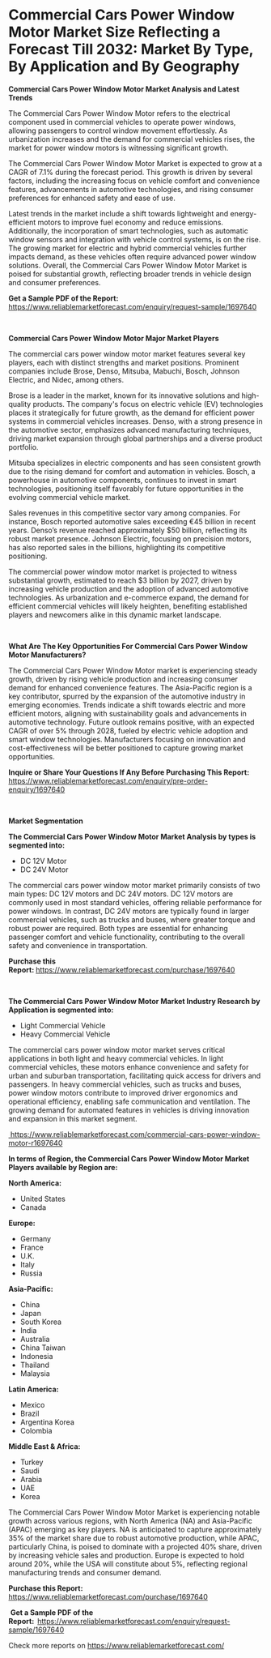 <p><h1>Commercial Cars Power Window Motor Market Size Reflecting a Forecast Till 2032: Market By Type, By Application and By Geography</h1></p><p><strong>Commercial Cars Power Window Motor Market Analysis and Latest Trends</strong></p>
<p><p>The Commercial Cars Power Window Motor refers to the electrical component used in commercial vehicles to operate power windows, allowing passengers to control window movement effortlessly. As urbanization increases and the demand for commercial vehicles rises, the market for power window motors is witnessing significant growth. </p><p>The Commercial Cars Power Window Motor Market is expected to grow at a CAGR of 7.1% during the forecast period. This growth is driven by several factors, including the increasing focus on vehicle comfort and convenience features, advancements in automotive technologies, and rising consumer preferences for enhanced safety and ease of use. </p><p>Latest trends in the market include a shift towards lightweight and energy-efficient motors to improve fuel economy and reduce emissions. Additionally, the incorporation of smart technologies, such as automatic window sensors and integration with vehicle control systems, is on the rise. The growing market for electric and hybrid commercial vehicles further impacts demand, as these vehicles often require advanced power window solutions. Overall, the Commercial Cars Power Window Motor Market is poised for substantial growth, reflecting broader trends in vehicle design and consumer preferences.</p></p>
<p><strong>Get a Sample PDF of the Report:&nbsp;</strong> <a href="https://www.reliablemarketforecast.com/enquiry/request-sample/1697640?utm_campaign=2291&utm_medium=2&utm_source=Github&utm_content=ia&utm_term=24032025&utm_id=commercial-cars-power-window-motor">https://www.reliablemarketforecast.com/enquiry/request-sample/1697640</a></p>
<p>&nbsp;</p>
<p><strong>Commercial Cars Power Window Motor Major Market Players</strong></p>
<p><p>The commercial cars power window motor market features several key players, each with distinct strengths and market positions. Prominent companies include Brose, Denso, Mitsuba, Mabuchi, Bosch, Johnson Electric, and Nidec, among others. </p><p>Brose is a leader in the market, known for its innovative solutions and high-quality products. The company's focus on electric vehicle (EV) technologies places it strategically for future growth, as the demand for efficient power systems in commercial vehicles increases. Denso, with a strong presence in the automotive sector, emphasizes advanced manufacturing techniques, driving market expansion through global partnerships and a diverse product portfolio.</p><p>Mitsuba specializes in electric components and has seen consistent growth due to the rising demand for comfort and automation in vehicles. Bosch, a powerhouse in automotive components, continues to invest in smart technologies, positioning itself favorably for future opportunities in the evolving commercial vehicle market.</p><p>Sales revenues in this competitive sector vary among companies. For instance, Bosch reported automotive sales exceeding €45 billion in recent years. Denso’s revenue reached approximately $50 billion, reflecting its robust market presence. Johnson Electric, focusing on precision motors, has also reported sales in the billions, highlighting its competitive positioning.</p><p>The commercial power window motor market is projected to witness substantial growth, estimated to reach $3 billion by 2027, driven by increasing vehicle production and the adoption of advanced automotive technologies. As urbanization and e-commerce expand, the demand for efficient commercial vehicles will likely heighten, benefiting established players and newcomers alike in this dynamic market landscape.</p></p>
<p>&nbsp;</p>
<p><strong>What Are The Key Opportunities For Commercial Cars Power Window Motor Manufacturers?</strong></p>
<p><p>The Commercial Cars Power Window Motor market is experiencing steady growth, driven by rising vehicle production and increasing consumer demand for enhanced convenience features. The Asia-Pacific region is a key contributor, spurred by the expansion of the automotive industry in emerging economies. Trends indicate a shift towards electric and more efficient motors, aligning with sustainability goals and advancements in automotive technology. Future outlook remains positive, with an expected CAGR of over 5% through 2028, fueled by electric vehicle adoption and smart window technologies. Manufacturers focusing on innovation and cost-effectiveness will be better positioned to capture growing market opportunities.</p></p>
<p><strong>Inquire or Share Your Questions If Any Before Purchasing This Report:</strong> <a href="https://www.reliablemarketforecast.com/enquiry/pre-order-enquiry/1697640?utm_campaign=2291&utm_medium=2&utm_source=Github&utm_content=ia&utm_term=24032025&utm_id=commercial-cars-power-window-motor">https://www.reliablemarketforecast.com/enquiry/pre-order-enquiry/1697640</a></p>
<p>&nbsp;</p>
<p><strong>Market Segmentation</strong></p>
<p><strong>The Commercial Cars Power Window Motor Market Analysis by types is segmented into:</strong></p>
<p><ul><li>DC 12V Motor</li><li>DC 24V Motor</li></ul></p>
<p><p>The commercial cars power window motor market primarily consists of two main types: DC 12V motors and DC 24V motors. DC 12V motors are commonly used in most standard vehicles, offering reliable performance for power windows. In contrast, DC 24V motors are typically found in larger commercial vehicles, such as trucks and buses, where greater torque and robust power are required. Both types are essential for enhancing passenger comfort and vehicle functionality, contributing to the overall safety and convenience in transportation.</p></p>
<p><strong>Purchase this Report:&nbsp;</strong><a href="https://www.reliablemarketforecast.com/purchase/1697640?utm_campaign=2291&utm_medium=2&utm_source=Github&utm_content=ia&utm_term=24032025&utm_id=commercial-cars-power-window-motor">https://www.reliablemarketforecast.com/purchase/1697640</a></p>
<p>&nbsp;</p>
<p><strong>The Commercial Cars Power Window Motor Market Industry Research by Application is segmented into:</strong></p>
<p><ul><li>Light Commercial Vehicle</li><li>Heavy Commercial Vehicle</li></ul></p>
<p><p>The commercial cars power window motor market serves critical applications in both light and heavy commercial vehicles. In light commercial vehicles, these motors enhance convenience and safety for urban and suburban transportation, facilitating quick access for drivers and passengers. In heavy commercial vehicles, such as trucks and buses, power window motors contribute to improved driver ergonomics and operational efficiency, enabling safe communication and ventilation. The growing demand for automated features in vehicles is driving innovation and expansion in this market segment.</p></p>
<p><a href="https://www.reliablemarketforecast.com/commercial-cars-power-window-motor-r1697640?utm_campaign=2291&utm_medium=2&utm_source=Github&utm_content=ia&utm_term=24032025&utm_id=commercial-cars-power-window-motor">&nbsp;https://www.reliablemarketforecast.com/commercial-cars-power-window-motor-r1697640</a></p>
<p><strong>In terms of Region, the Commercial Cars Power Window Motor Market Players available by Region are:</strong></p>
<p>
    <p> <strong> North America: </strong>
        <ul>
            <li>United States</li>
            <li>Canada</li>
        </ul>
        </p> 
    <p> <strong> Europe: </strong>
        <ul>
            <li>Germany</li>
            <li>France</li>
            <li>U.K.</li>
            <li>Italy</li>
            <li>Russia</li>
        </ul>
        </p> 
    <p> <strong> Asia-Pacific: </strong>
        <ul>
            <li>China</li>
            <li>Japan</li>
            <li>South Korea</li>
            <li>India</li>
            <li>Australia</li>
            <li>China Taiwan</li>
            <li>Indonesia</li>
            <li>Thailand</li>
            <li>Malaysia</li>
        </ul>
        </p> 
    <p> <strong> Latin America: </strong>
        <ul>
            <li>Mexico</li>
            <li>Brazil</li>
            <li>Argentina Korea</li>
            <li>Colombia</li>
        </ul>
        </p> 
    <p> <strong> Middle East & Africa: </strong>
        <ul>
            <li>Turkey</li>
            <li>Saudi</li>
            <li>Arabia</li>
            <li>UAE</li>
            <li>Korea</li>
        </ul>
    </p>
    </p>
<p><p>The Commercial Cars Power Window Motor Market is experiencing notable growth across various regions, with North America (NA) and Asia-Pacific (APAC) emerging as key players. NA is anticipated to capture approximately 35% of the market share due to robust automotive production, while APAC, particularly China, is poised to dominate with a projected 40% share, driven by increasing vehicle sales and production. Europe is expected to hold around 20%, while the USA will constitute about 5%, reflecting regional manufacturing trends and consumer demand.</p></p>
<p><strong>Purchase this Report: </strong><a href="https://www.reliablemarketforecast.com/purchase/1697640?utm_campaign=2291&utm_medium=2&utm_source=Github&utm_content=ia&utm_term=24032025&utm_id=commercial-cars-power-window-motor">https://www.reliablemarketforecast.com/purchase/1697640</a></p>
<p>&nbsp;<strong>Get a Sample PDF of the Report:&nbsp;&nbsp;</strong><a href="https://www.reliablemarketforecast.com/enquiry/request-sample/1697640?utm_campaign=2291&utm_medium=2&utm_source=Github&utm_content=ia&utm_term=24032025&utm_id=commercial-cars-power-window-motor">https://www.reliablemarketforecast.com/enquiry/request-sample/1697640</a></p>
<p><strong></strong></p>
<p>Check more reports on <a href="https://www.reliablemarketforecast.com/?utm_campaign=2291&utm_medium=2&utm_source=Github&utm_content=ia&utm_term=24032025&utm_id=commercial-cars-power-window-motor">https://www.reliablemarketforecast.com/</a></p>